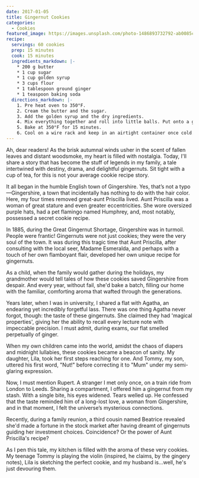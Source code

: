 ```yaml
---
date: 2017-01-05
title: Gingernut Cookies
categories:
  - Cookies
featured_image: https://images.unsplash.com/photo-1486893732792-ab0085cb2d43?w=1560&h=940&fit=crop
recipe:
  servings: 60 cookies
  prep: 15 minutes
  cook: 15 minutes
  ingredients_markdown: |-
    * 200 g butter
    * 1 cup sugar
    * 1 cup golden syrup
    * 3 cups flour
    * 1 tablespoon ground ginger
    * 1 teaspoon baking soda
  directions_markdown: |-
    1. Pre heat oven to 350°F.
    2. Cream the butter and the sugar.
    3. Add the golden syrup and the dry ingredients.
    4. Mix everything together and roll into little balls. Put onto a greased baking tray, pressing the balls down very slightly with a fork.
    5. Bake at 350°F for 15 minutes.
    6. Cool on a wire rack and keep in an airtight container once cold.
---
```

Ah, dear readers! As the brisk autumnal winds usher in the scent of fallen leaves and distant woodsmoke, my heart is filled with nostalgia. Today, I'll share a story that has become the stuff of legends in my family, a tale intertwined with destiny, drama, and delightful gingernuts. Sit tight with a cup of tea, for this is not your average cookie recipe story.

It all began in the humble English town of Gingershire. Yes, that’s not a typo—Gingershire, a town that incidentally has nothing to do with the hair color. Here, my four times removed great-aunt Priscilla lived. Aunt Priscilla was a woman of great stature and even greater eccentricities. She wore oversized purple hats, had a pet flamingo named Humphrey, and, most notably, possessed a secret cookie recipe.

In 1885, during the Great Gingernut Shortage, Gingershire was in turmoil. People were frantic! Gingernuts were not just cookies; they were the very soul of the town. It was during this tragic time that Aunt Priscilla, after consulting with the local seer, Madame Esmeralda, and perhaps with a touch of her own flamboyant flair, developed her own unique recipe for gingernuts.

As a child, when the family would gather during the holidays, my grandmother would tell tales of how these cookies saved Gingershire from despair. And every year, without fail, she'd bake a batch, filling our home with the familiar, comforting aroma that wafted through the generations.

Years later, when I was in university, I shared a flat with Agatha, an endearing yet incredibly forgetful lass. There was one thing Agatha never forgot, though: the taste of these gingernuts. She claimed they had 'magical properties', giving her the ability to recall every lecture note with impeccable precision. I must admit, during exams, our flat smelled perpetually of ginger.

When my own children came into the world, amidst the chaos of diapers and midnight lullabies, these cookies became a beacon of sanity. My daughter, Lila, took her first steps reaching for one. And Tommy, my son, uttered his first word, "Nut!" before correcting it to "Mum" under my semi-glaring expression.

Now, I must mention Rupert. A stranger I met only once, on a train ride from London to Leeds. Sharing a compartment, I offered him a gingernut from my stash. With a single bite, his eyes widened. Tears welled up. He confessed that the taste reminded him of a long-lost love, a woman from Gingershire, and in that moment, I felt the universe’s mysterious connections.

Recently, during a family reunion, a third cousin named Beatrice revealed she'd made a fortune in the stock market after having dreamt of gingernuts guiding her investment choices. Coincidence? Or the power of Aunt Priscilla's recipe?

As I pen this tale, my kitchen is filled with the aroma of these very cookies. My teenage Tommy is playing the violin (inspired, he claims, by the gingery notes), Lila is sketching the perfect cookie, and my husband is...well, he's just devouring them.
